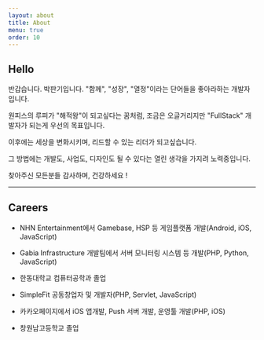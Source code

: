 ```yaml
---
layout: about
title: About
menu: true
order: 10
---
```


## Hello

반갑습니다. 박판기입니다.
"함께", "성장", "열정"이라는 단어들을 좋아라하는 개발자입니다.

원피스의 루피가 "해적왕"이 되고싶다는 꿈처럼, 조금은 오글거리지만
"FullStack" 개발자가 되는게 우선의 목표입니다.

이후에는 세상을 변화시키며, 리드할 수 있는 리더가 되고싶습니다.

그 방법에는 개발도, 사업도, 디자인도 될 수 있다는 열린 생각을 가지려 노력중입니다.

찾아주신 모든분들 감사하며, 건강하세요 !


---

## Careers

- NHN Entertainment에서 Gamebase, HSP 등 게임플랫폼 개발(Android, iOS, JavaScript)

- Gabia Infrastructure 개발팀에서 서버 모니터링 시스템 등 개발(PHP, Python, JavaScript)

- 한동대학교 컴퓨터공학과 졸업

- SimpleFit 공동창업자 및 개발자(PHP, Servlet, JavaScript)

- 카카오페이지에서 iOS 앱개발, Push 서버 개발, 운영툴 개발(PHP, iOS)

- 창원남고등학교 졸업